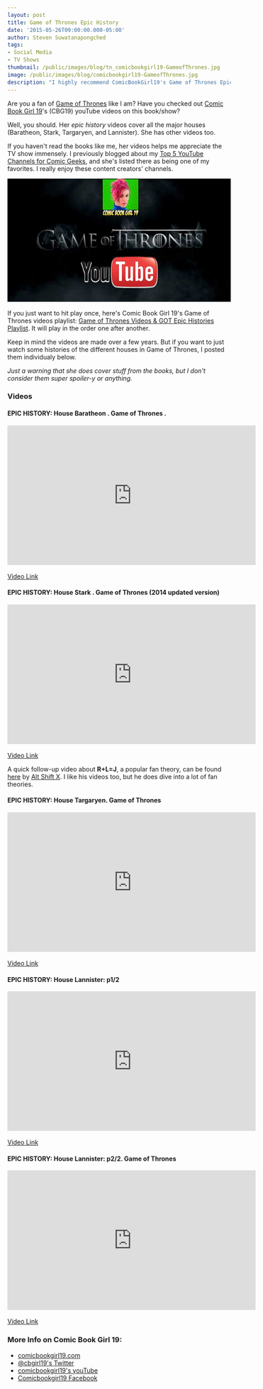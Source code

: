 ```yaml
---
layout: post
title: Game of Thrones Epic History
date: '2015-05-26T09:00:00.000-05:00'
author: Steven Suwatanapongched
tags:
- Social Media
- TV Shows
thumbnail: /public/images/blog/tn_comicbookgirl19-GameofThrones.jpg
image: /public/images/blog/comicbookgirl19-GameofThrones.jpg
description: "I highly recommend ComicBookGirl19's Game of Thrones Epic History."
---
```


Are you a fan of [Game of Thrones](http://www.imdb.com/title/tt0944947/) like I am? Have you checked out [Comic Book Girl 19](https://www.youtube.com/user/comicbookgirl19)'s (CBG19) youTube videos on this book/show?

Well, you should. Her <i>epic history</i> videos cover all the major houses (Baratheon, Stark, Targaryen, and Lannister). She has other videos too.

If you haven't read the books like me, her videos helps me appreciate the TV show immensely. I previously blogged about my [Top 5 YouTube Channels for Comic Geeks](/2015/05/top-5-youtube-channels-for-comic-geeks/), and she's listed there as being one of my favorites. I really enjoy these content creators' channels.

<img src="/public/images/blog/comicbookgirl19-GameofThrones.jpg" alt="Comic Book Girl 19's Game of Thrones Epic History" />

If you just want to hit play once, here's Comic Book Girl 19's Game of Thrones videos playlist: [Game of Thrones Videos &amp; GOT Epic Histories Playlist](https://www.youtube.com/playlist?list=PLHZDkFt4F9fNO6XB4L1mi4v-vs96zy53g). It will play in the order one after another.

Keep in mind the videos are made over a few years. But if you want to just watch some histories of the different houses in Game of Thrones, I posted them individualy below.

<i>Just a warning that she does cover stuff from the books, but I don't consider them super spoiler-y or anything.</i>

### Videos

#### EPIC HISTORY: House Baratheon . Game of Thrones .

<div class="video-container"><iframe width="560" height="315" src="https://www.youtube.com/embed/AcnSNlanjL4?list=PLHZDkFt4F9fNO6XB4L1mi4v-vs96zy53g" frameborder="0" allowfullscreen></iframe></div>

[Video Link](https://www.youtube.com/watch?v=AcnSNlanjL4)

#### EPIC HISTORY: House Stark . Game of Thrones (2014 updated version)

<div class="video-container"><iframe width="560" height="315" src="https://www.youtube.com/embed/fIIzuqIRB2g?list=PLHZDkFt4F9fNO6XB4L1mi4v-vs96zy53g" frameborder="0" allowfullscreen></iframe></div>

[Video Link](https://www.youtube.com/watch?v=fIIzuqIRB2g)

A quick follow-up video about <b>R+L=J</b>, a popular fan theory, can be found [here](https://www.youtube.com/watch?v=kHqzFwodZqQ) by [Alt Shift X](https://www.youtube.com/channel/UCveZqqGewoyPiacooywP5Ig). I like his videos too, but he does dive into a lot of fan theories.

#### EPIC HISTORY: House Targaryen. Game of Thrones

<div class="video-container"><iframe width="560" height="315" src="https://www.youtube.com/embed/mnfYj-cHM5c?list=PLHZDkFt4F9fNO6XB4L1mi4v-vs96zy53g" frameborder="0" allowfullscreen></iframe></div>

[Video Link](https://www.youtube.com/watch?v=mnfYj-cHM5c)

#### EPIC HISTORY: House Lannister: p1/2

<div class="video-container"><iframe width="560" height="315" src="https://www.youtube.com/embed/v9q4Ht-W164?list=PLHZDkFt4F9fNO6XB4L1mi4v-vs96zy53g" frameborder="0" allowfullscreen></iframe></div>

[Video Link](https://www.youtube.com/watch?v=v9q4Ht-W164)

#### EPIC HISTORY: House Lannister: p2/2. Game of Thrones

<div class="video-container"><iframe width="560" height="315" src="https://www.youtube.com/embed/OLXmhA0jVOI?list=PLHZDkFt4F9fNO6XB4L1mi4v-vs96zy53g" frameborder="0" allowfullscreen></iframe></div>

[Video Link](https://www.youtube.com/watch?v=OLXmhA0jVOI)

### More Info on Comic Book Girl 19:

* [comicbookgirl19.com](http://www.comicbookgirl19.com/)
* [@cbgirl19's Twitter](https://twitter.com/cbgirl19)
* [comicbookgirl19's youTube](https://www.youtube.com/user/comicbookgirl19)
* [Comicbookgirl19 Facebook](https://www.facebook.com/Comicbookgirl19)
